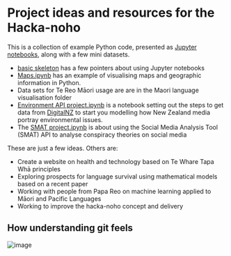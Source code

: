 # Project ideas and resources for the Hacka-noho

This is a collection of example Python code, presented as [Jupyter notebooks](https://jupyter.org/), along with a few mini datasets.

- [basic skeleton](basic%20skeleton.ipynb) has a few pointers about using Jupyter notebooks
- [Maps.ipynb](Maps.ipynb) has an example of visualising maps and geographic information in Python.
- Data sets for Te Reo Māori usage are are in the Maori language visualisation folder
- [Environment API project.ipynb](Environment%20digitalnz%20project/Environment%20API%20project.ipynb) is a notebook setting out the steps to get data from [DigitalNZ](https://digitalnz.org/) to start you modelling how New Zealand media portray environmental issues.
- The [SMAT project.ipynb](SMAT%20api%20project/SMAT%20project.ipynb) is about using the Social Media Analysis Tool (SMAT) API to analyse conspiracy theories on social media

These are just a few ideas. Others are:

- Create a website on health and technology based on Te Whare Tapa Whā principles
- Exploring prospects for language survival using mathematical models based on a recent paper
- Working with people from Papa Reo on machine learning applied to Māori and Pacific Languages
- Working to improve the hacka-noho concept and delivery

## How understanding git feels

![image](https://user-images.githubusercontent.com/11322313/112708084-b7297f00-8f14-11eb-84cc-fcb17810e5db.png)
